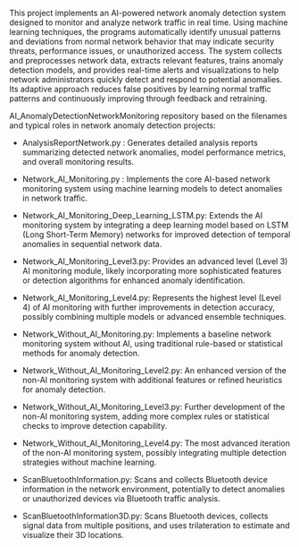 This project implements an AI-powered network anomaly detection system designed to monitor and analyze network traffic in real time. Using machine learning techniques, the programs automatically identify unusual patterns and deviations from normal network behavior that may indicate security threats, performance issues, or unauthorized access. The system collects and preprocesses network data, extracts relevant features, trains anomaly detection models, and provides real-time alerts and visualizations to help network administrators quickly detect and respond to potential anomalies. Its adaptive approach reduces false positives by learning normal traffic patterns and continuously improving through feedback and retraining.

AI_AnomalyDetectionNetworkMonitoring repository based on the filenames and typical roles in network anomaly detection projects:

- AnalysisReportNetwork.py : Generates detailed analysis reports summarizing detected network anomalies, model performance metrics, and overall monitoring results.

- Network_AI_Monitoring.py : Implements the core AI-based network monitoring system using machine learning models to detect anomalies in network traffic.

- Network_AI_Monitoring_Deep_Learning_LSTM.py: Extends the AI monitoring system by integrating a deep learning model based on LSTM (Long Short-Term Memory) networks for improved detection of temporal anomalies in sequential network data.

 - Network_AI_Monitoring_Level3.py:  Provides an advanced level (Level 3) AI monitoring module, likely incorporating more sophisticated features or detection algorithms for enhanced anomaly identification.

- Network_AI_Monitoring_Level4.py: Represents the highest level (Level 4) of AI monitoring with further improvements in detection accuracy, possibly combining multiple models or advanced ensemble techniques.

- Network_Without_AI_Monitoring.py: Implements a baseline network monitoring system without AI, using traditional rule-based or statistical methods for anomaly detection.

- Network_Without_AI_Monitoring_Level2.py: An enhanced version of the non-AI monitoring system with additional features or refined heuristics for anomaly detection.

- Network_Without_AI_Monitoring_Level3.py: Further development of the non-AI monitoring system, adding more complex rules or statistical checks to improve detection capability.

- Network_Without_AI_Monitoring_Level4.py:  The most advanced iteration of the non-AI monitoring system, possibly integrating multiple detection strategies without machine learning.

- ScanBluetoothInformation.py: Scans and collects Bluetooth device information in the network environment, potentially to detect anomalies or unauthorized devices via Bluetooth traffic analysis.

- ScanBluetoothInformation3D.py: Scans Bluetooth devices, collects signal data from multiple positions, and uses trilateration to estimate and visualize their 3D locations.

